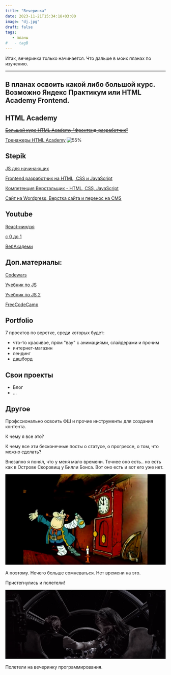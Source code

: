 ```yaml
---
title: "Вечеринка"
date: 2023-11-21T15:34:18+03:00
image: "dj.jpg"
draft: false
tags:
   - планы
#   - tagB
---
```


Итак, вечеринка только начинается. Что дальше в моих планах по изучению.

-----

## В планах освоить какой либо большой курс. Возможно Яндекс Практикум или HTML Academy Frontend.

## HTML Academy 

~~[Большой курс HTML Academy "Фронтенд-разработчик"](https://htmlacademy.ru/profession/frontender)~~


[Тренажеры HTML Academy](https://htmlacademy.ru/roadmap)
![55%](https://progress-bar.dev/55)

## Stepik


[JS для начинающих](https://stepik.org/course/2223/syllabus)


[Frontend разработчик на HTML, CSS и JavaScript](https://stepik.org/course/113402/promo)


[Компетенция Верстальщик - HTML, CSS, JavaScript](https://stepik.org/course/120081/promo)


[Сайт на Wordpress, Верстка сайта и перенос на CMS](https://stepik.org/course/113393/promo)


## Youtube

[React-ниндзя](https://www.youtube.com/watch?v=gb7gMluAeao)


[с 0 до 1](https://www.youtube.com/@vadymprokopchuk)


[ВебАкадеми](https://www.youtube.com/@WebCademy)

    
## Доп.материалы:

[Codewars](https://www.codewars.com/dashboard)


[Учебник по JS](https://learn.javascript.ru/)


[Учебник по JS 2](https://code.mu/ru/javascript/book/prime/)


[FreeCodeCamp](https://www.freecodecamp.org/learn)

## Portfolio
7 проектов по верстке, среди которых будет:
- что-то красивое, прям "вау" с анимациями, слайдерами и прочим
- интернет-магазин
- лендинг
- дашборд

## Свои проекты
- Блог
- ...

## Другое

Профссионально освоить ФШ и прочие инструменты для создания контента.


К чему я все это?

К чему все эти бесконечные посты о статусе, о прогрессе, о том, что можно сделать?

Внезапно я понял, что у меня мало времени. Точнее оно есть.. но есть как в Острове Скоровищ у Билли Бонса. Вот оно есть и вот его уже нет.

![](billi.jpg)

А поэтому. Нечего больше сомневаться. Нет времени на это.

Пристегнулись и полетели!

![](poleteli.gif)

Полетели на вечеринку программирования.